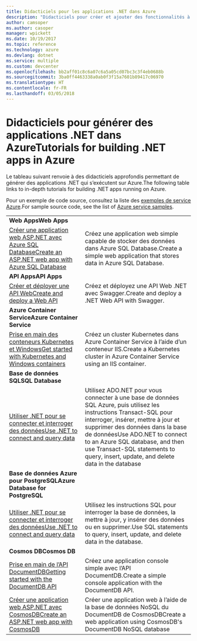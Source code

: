 ```yaml
---
title: Didacticiels pour les applications .NET dans Azure
description: "Didacticiels pour créer et ajouter des fonctionnalités à vos applications .NET web et mobiles à l’aide des services Azure."
author: camsoper
ms.author: casoper
manager: wpickett
ms.date: 10/19/2017
ms.topic: reference
ms.technology: azure
ms.devlang: dotnet
ms.service: multiple
ms.custom: devcenter
ms.openlocfilehash: bb2aff01c8c6a07c6a5a05cd07bc3c3f4eb0688b
ms.sourcegitcommit: 3ba0ff4463338a0ab0f3f15a7601b89417c06970
ms.translationtype: HT
ms.contentlocale: fr-FR
ms.lasthandoff: 03/05/2018
---
```

# <a name="tutorials-for-building-net-apps-in-azure"></a><span data-ttu-id="1d572-103">Didacticiels pour générer des applications .NET dans Azure</span><span class="sxs-lookup"><span data-stu-id="1d572-103">Tutorials for building .NET apps in Azure</span></span>

<span data-ttu-id="1d572-104">Le tableau suivant renvoie à des didacticiels approfondis permettant de générer des applications .NET qui s’exécutent sur Azure.</span><span class="sxs-lookup"><span data-stu-id="1d572-104">The following table links to in-depth tutorials for building .NET apps running on Azure.</span></span>

<span data-ttu-id="1d572-105">Pour un exemple de code source, consultez la liste des [exemples de service Azure](https://azure.microsoft.com/resources/samples/?platform=dotnet).</span><span class="sxs-lookup"><span data-stu-id="1d572-105">For sample source code, see the list of [Azure service samples](https://azure.microsoft.com/resources/samples/?platform=dotnet).</span></span>

| | |
|---|---|
| <span data-ttu-id="1d572-106">**Web Apps**</span><span class="sxs-lookup"><span data-stu-id="1d572-106">**Web Apps**</span></span>||
| <span data-ttu-id="1d572-107">[Créer une application web ASP.NET avec Azure SQL Database][1]</span><span class="sxs-lookup"><span data-stu-id="1d572-107">[Create an ASP.NET web app with Azure SQL Database][1]</span></span> | <span data-ttu-id="1d572-108">Créez une application web simple capable de stocker des données dans Azure SQL Database.</span><span class="sxs-lookup"><span data-stu-id="1d572-108">Create a simple web application that stores data in Azure SQL Database.</span></span> | 
| <span data-ttu-id="1d572-109">**API Apps**</span><span class="sxs-lookup"><span data-stu-id="1d572-109">**API Apps**</span></span>||
| <span data-ttu-id="1d572-110">[Créer et déployer une API Web][3]</span><span class="sxs-lookup"><span data-stu-id="1d572-110">[Create and deploy a Web API][3]</span></span> | <span data-ttu-id="1d572-111">Créez et déployez une API Web .NET avec Swagger.</span><span class="sxs-lookup"><span data-stu-id="1d572-111">Create and deploy a .NET Web API with Swagger.</span></span> | 
| <span data-ttu-id="1d572-112">**Azure Container Service**</span><span class="sxs-lookup"><span data-stu-id="1d572-112">**Azure Container Service**</span></span> ||
| <span data-ttu-id="1d572-113">[Prise en main des conteneurs Kubernetes et Windows][4]</span><span class="sxs-lookup"><span data-stu-id="1d572-113">[Get started with Kubernetes and Windows containers][4]</span></span> | <span data-ttu-id="1d572-114">Créez un cluster Kubernetes dans Azure Container Service à l’aide d’un conteneur IIS.</span><span class="sxs-lookup"><span data-stu-id="1d572-114">Create a Kubernetes cluster in Azure Container Service using an IIS container.</span></span>
| <span data-ttu-id="1d572-115">**Base de données SQL**</span><span class="sxs-lookup"><span data-stu-id="1d572-115">**SQL Database**</span></span> ||
| <span data-ttu-id="1d572-116">[Utiliser .NET pour se connecter et interroger des données][5]</span><span class="sxs-lookup"><span data-stu-id="1d572-116">[Use .NET to connect and query data][5]</span></span> | <span data-ttu-id="1d572-117">Utilisez ADO.NET pour vous connecter à une base de données SQL Azure, puis utilisez les instructions Transact-SQL pour interroger, insérer, mettre à jour et supprimer des données dans la base de données</span><span class="sxs-lookup"><span data-stu-id="1d572-117">Use ADO.NET to connect to an Azure SQL database, and then use Transact-SQL statements to query, insert, update, and delete data in the database</span></span> | 
| <span data-ttu-id="1d572-118">**Base de données Azure pour PostgreSQL**</span><span class="sxs-lookup"><span data-stu-id="1d572-118">**Azure Database for PostgreSQL**</span></span> ||
| <span data-ttu-id="1d572-119">[Utiliser .NET pour se connecter et interroger des données][6]</span><span class="sxs-lookup"><span data-stu-id="1d572-119">[Use .NET to connect and query data][6]</span></span> | <span data-ttu-id="1d572-120">Utilisez les instructions SQL pour interroger la base de données, la mettre à jour, y insérer des données ou en supprimer.</span><span class="sxs-lookup"><span data-stu-id="1d572-120">Use SQL statements to query, insert, update, and delete data in the database.</span></span> | 
| <span data-ttu-id="1d572-121">**Cosmos DB**</span><span class="sxs-lookup"><span data-stu-id="1d572-121">**Cosmos DB**</span></span> ||
| <span data-ttu-id="1d572-122">[Prise en main de l’API DocumentDB][7]</span><span class="sxs-lookup"><span data-stu-id="1d572-122">[Getting started with the DocumentDB API][7]</span></span> | <span data-ttu-id="1d572-123">Créez une application console simple avec l’API DocumentDB.</span><span class="sxs-lookup"><span data-stu-id="1d572-123">Create a simple console application with the DocumentDB API.</span></span> | 
| <span data-ttu-id="1d572-124">[Créer une application web ASP.NET avec CosmosDB][8]</span><span class="sxs-lookup"><span data-stu-id="1d572-124">[Create an ASP.NET web app with CosmosDB][8]</span></span> | <span data-ttu-id="1d572-125">Créer une application web à l’aide de la base de données NoSQL du DocumentDB de CosmosDB</span><span class="sxs-lookup"><span data-stu-id="1d572-125">Create a web application using CosmosDB's DocumentDB NoSQL database</span></span> | 

[1]: /azure/app-service-web/app-service-web-tutorial-dotnet-sqldatabase
[2]: /azure/documentdb/documentdb-dotnet-application
[3]: /azure/app-service-api/app-service-api-dotnet-get-started
[4]: /azure/container-service/container-service-kubernetes-windows-walkthrough
[5]: /azure/sql-database/sql-database-connect-query-dotnet
[6]: /azure/postgresql/connect-csharp
[7]: /azure/cosmos-db/documentdb-dotnetcore-get-started
[8]: /azure/cosmos-db/documentdb-dotnet-application
